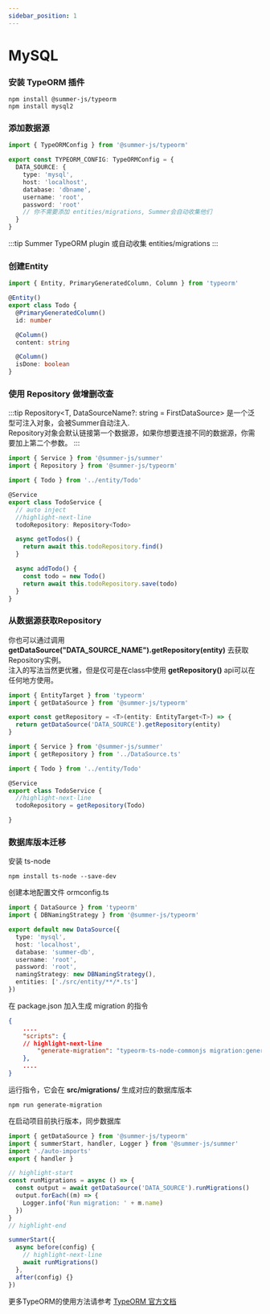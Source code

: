 ```yaml
---
sidebar_position: 1
---
```


# MySQL

### 安装 TypeORM 插件

```
npm install @summer-js/typeorm
npm install mysql2
```

### 添加数据源 

```ts title="src/config/default.config.ts"
import { TypeORMConfig } from '@summer-js/typeorm'

export const TYPEORM_CONFIG: TypeORMConfig = {
  DATA_SOURCE: {
    type: 'mysql',
    host: 'localhost',
    database: 'dbname',
    username: 'root',
    password: 'root'
    // 你不需要添加 entities/migrations, Summer会自动收集他们
  }
}
```

:::tip
Summer TypeORM plugin 或自动收集 entities/migrations 
:::

### 创建Entity
```ts title="src/entity/Todo.ts"
import { Entity, PrimaryGeneratedColumn, Column } from 'typeorm'

@Entity()
export class Todo {
  @PrimaryGeneratedColumn()
  id: number

  @Column()
  content: string

  @Column()
  isDone: boolean
}
```


### 使用 Repository 做增删改查

:::tip
Repository&lt;T, DataSourceName?: string = FirstDataSource&gt; 是一个泛型可注入对象，会被Summer自动注入.<br/>
Repository对象会默认链接第一个数据源，如果你想要连接不同的数据源，你需要加上第二个参数。
:::

```ts title="src/service/TodoService.ts"
import { Service } from '@summer-js/summer'
import { Repository } from '@summer-js/typeorm'

import { Todo } from '../entity/Todo'

@Service
export class TodoService {
  // auto inject
  //highlight-next-line
  todoRepository: Repository<Todo>

  async getTodos() {
    return await this.todoRepository.find()
  }

  async addTodo() {
    const todo = new Todo()
    return await this.todoRepository.save(todo)
  }
}
```



### 从数据源获取Repository

你也可以通过调用 **getDataSource("DATA_SOURCE_NAME").getRepository(entity)** 去获取Repository实例。<br/>
注入的写法当然更优雅，但是仅可是在class中使用 **getRepository()** api可以在任何地方使用。

```ts title="src/DataSource.ts"
import { EntityTarget } from 'typeorm'
import { getDataSource } from '@summer-js/typeorm'

export const getRepository = <T>(entity: EntityTarget<T>) => {
  return getDataSource('DATA_SOURCE').getRepository(entity)
}
```

```ts title="src/service/TodoService.ts"
import { Service } from '@summer-js/summer'
import { getRepository } from '../DataSource.ts'

import { Todo } from '../entity/Todo'

@Service
export class TodoService {
  //highlight-next-line
  todoRepository = getRepository(Todo)

}
```


### 数据库版本迁移

安装 ts-node
```
npm install ts-node --save-dev
```

创建本地配置文件 ormconfig.ts

```ts title="ormconfig.ts"
import { DataSource } from 'typeorm'
import { DBNamingStrategy } from '@summer-js/typeorm'

export default new DataSource({
  type: 'mysql',
  host: 'localhost',
  database: 'summer-db',
  username: 'root',
  password: 'root',
  namingStrategy: new DBNamingStrategy(),
  entities: ['./src/entity/**/*.ts']
})
```


在 package.json 加入生成 migration 的指令
```json title="package.json"
{
	....
	"scripts": {
    // highlight-next-line
		"generate-migration": "typeorm-ts-node-commonjs migration:generate src/migrations/migration -d ormconfig.ts -p"
	},
	....
}
```

运行指令，它会在 **src/migrations/** 生成对应的数据库版本
```
npm run generate-migration
```

在启动项目前执行版本，同步数据库

```ts title="src/index.ts"
import { getDataSource } from '@summer-js/typeorm'
import { summerStart, handler, Logger } from '@summer-js/summer'
import './auto-imports'
export { handler }

// highlight-start
const runMigrations = async () => {
  const output = await getDataSource('DATA_SOURCE').runMigrations()
  output.forEach((m) => {
    Logger.info('Run migration: ' + m.name)
  })
}
// highlight-end

summerStart({
  async before(config) {
    // highlight-next-line
    await runMigrations()
  },
  after(config) {}
})
```



更多TypeORM的使用方法请参考 [TypeORM 官方文档](https://typeorm.io/)